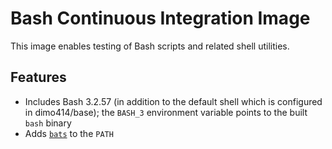 # Bash Continuous Integration Image

This image enables testing of Bash scripts and related shell utilities.

## Features

* Includes Bash 3.2.57 (in addition to the default shell which is configured in dimo414/base); the
 `BASH_3` environment variable points to the built `bash` binary
* Adds [`bats`](https://github.com/sstephenson/bats) to the `PATH`

